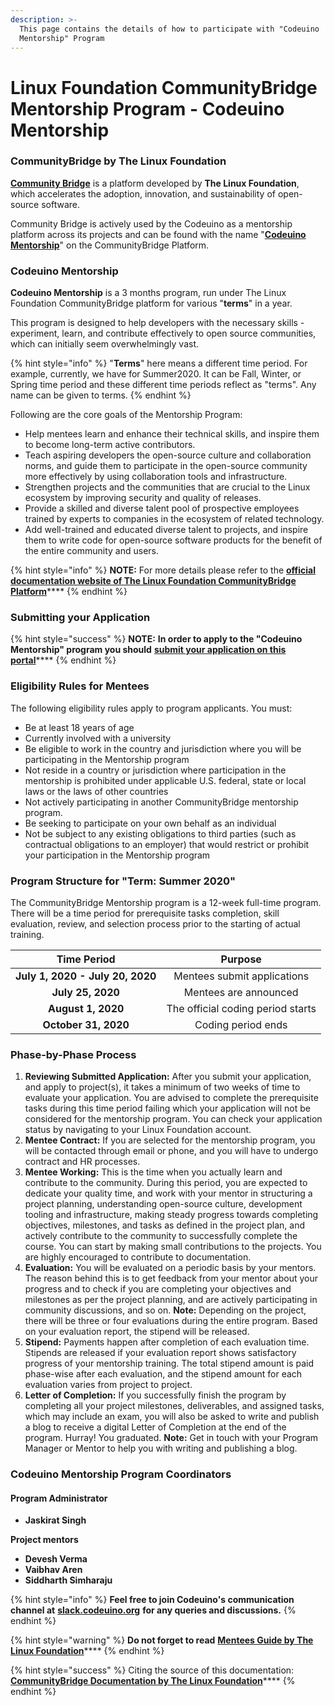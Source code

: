 ```yaml
---
description: >-
  This page contains the details of how to participate with "Codeuino
  Mentorship" Program
---
```


# Linux Foundation CommunityBridge Mentorship Program - Codeuino Mentorship

### CommunityBridge by The Linux Foundation

[**Community Bridge**](https://communitybridge.org/) is a platform developed by **The Linux Foundation**, which accelerates the adoption, innovation, and sustainability of open-source software.

Community Bridge is actively used by the Codeuino as a mentorship platform across its projects and can be found with the name "[**Codeuino Mentorship**](https://people.communitybridge.org/project/7deb8e48-6797-4115-bb96-9cf4ccee022e)" on the CommunityBridge Platform.

### **Codeuino Mentorship**

**Codeuino Mentorship** is a 3 months program, run under The Linux Foundation CommunityBridge platform for various "**terms**" in a year.

This program is designed to help developers with the necessary skills - experiment, learn, and contribute effectively to open source communities, which can initially seem overwhelmingly vast.

{% hint style="info" %}
"**Terms**" here means a different time period. For example, currently, we have for Summer2020. It can be Fall, Winter, or Spring time period and these different time periods reflect as "terms". Any name can be given to terms. 
{% endhint %}

Following are the core goals of the Mentorship Program:

* Help mentees learn and enhance their technical skills, and inspire them to become long-term active contributors.
* Teach aspiring developers the open-source culture and collaboration norms, and guide them to participate in the open-source community more effectively by using collaboration tools and infrastructure.
* Strengthen projects and the communities that are crucial to the Linux ecosystem by improving security and quality of releases.
* Provide a skilled and diverse talent pool of prospective employees trained by experts to companies in the ecosystem of related technology.
* Add well-trained and educated diverse talent to projects, and inspire them to write code for open-source software products for the benefit of the entire community and users.

{% hint style="info" %}
**NOTE:** For more details please refer to the [**official documentation website of The Linux Foundation CommunityBridge Platform**](https://docs.linuxfoundation.org/docs/communitybridge/communitybridge-mentorship)\*\*\*\*
{% endhint %}

### Submitting your Application

{% hint style="success" %}
**NOTE:** **In order to apply to the "Codeuino Mentorship" program you should** [**submit your application on this portal**](https://people.communitybridge.org/project/7deb8e48-6797-4115-bb96-9cf4ccee022e)\*\*\*\*
{% endhint %}

### Eligibility Rules for Mentees <a id="Mentees-EligibilityRules"></a>

The following eligibility rules apply to program applicants. You must:

* Be at least 18 years of age
* Currently involved with a university
* Be eligible to work in the country and jurisdiction where you will be participating in the Mentorship program
* Not reside in a country or jurisdiction where participation in the mentorship is prohibited under applicable U.S. federal, state or local laws or the laws of other countries
* Not actively participating in another CommunityBridge mentorship program.
* Be seeking to participate on your own behalf as an individual
* Not be subject to any existing obligations to third parties \(such as contractual obligations to an employer\) that would restrict or prohibit your participation in the Mentorship program

### Program Structure for "Term: Summer 2020"

The CommunityBridge Mentorship program is a 12-week full-time program. There will be a time period for prerequisite tasks completion, skill evaluation, review, and selection process prior to the starting of actual training.

| Time Period | Purpose |
| :---: | :---: |
| **July 1, 2020 - July 20, 2020** | Mentees submit applications |
| **July 25, 2020** | Mentees are announced |
| **August 1, 2020** | The official coding period starts |
| **October 31, 2020** | Coding period ends |

### Phase-by-Phase Process

1. **Reviewing Submitted Application:** After you submit your application, and apply to project\(s\), it takes a minimum of two weeks of time to evaluate your application. You are advised to complete the prerequisite tasks during this time period failing which your application will not be considered for the mentorship program. You can check your application status by navigating to your Linux Foundation account. 
2. **Mentee Contract:** If you are selected for the mentorship program, you will be contacted through email or phone, and you will have to undergo contract and HR processes.
3. **Mentee Working:** This is the time when you actually learn and contribute to the community. During this period, you are expected to dedicate your quality time, and work with your mentor in structuring a project planning, understanding open-source culture, development tooling and infrastructure, making steady progress towards completing objectives, milestones, and tasks as defined in the project plan, and actively contribute to the community to successfully complete the course. You can start by making small contributions to the projects. You are highly encouraged to contribute to documentation.
4. **Evaluation:** You will be evaluated on a periodic basis by your mentors. The reason behind this is to get feedback from your mentor about your progress and to check if you are completing your objectives and milestones as per the project planning, and are actively participating in community discussions, and so on. **Note:** Depending on the project, there will be three or four evaluations during the entire program. Based on your evaluation report, the stipend will be released.
5. **Stipend:** Payments happen after completion of each evaluation time. Stipends are released if your evaluation report shows satisfactory progress of your mentorship training. The total stipend amount is paid phase-wise after each evaluation, and the stipend amount for each evaluation varies from project to project. 
6. **Letter of Completion:** If you successfully finish the program by completing all your project milestones, deliverables, and assigned tasks, which may include an exam, you will also be asked to write and publish a blog to receive a digital Letter of Completion at the end of the program. Hurray! You graduated. **Note:** Get in touch with your Program Manager or Mentor to help you with writing and publishing a blog.

### Codeuino Mentorship Program Coordinators

#### Program Administrator

* **Jaskirat Singh**

**Project mentors**

* **Devesh Verma**
* **Vaibhav Aren**
* **Siddharth Simharaju**

{% hint style="info" %}
**Feel free to join Codeuino's communication channel at** [**slack.codeuino.org**](https://slack.codeuino.org) **for any queries and discussions.**
{% endhint %}

{% hint style="warning" %}
**Do not forget to read** [**Mentees Guide by The Linux Foundation**](https://docs.linuxfoundation.org/docs/communitybridge/communitybridge-mentorship/mentee-guide)\*\*\*\*
{% endhint %}

{% hint style="success" %}
Citing the source of this documentation:[ **CommunityBridge Documentation by The Linux Foundation**](https://docs.linuxfoundation.org/docs/communitybridge)\*\*\*\*
{% endhint %}

